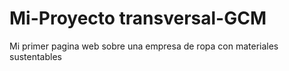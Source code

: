 # Mi-Proyecto transversal-GCM
Mi primer pagina web sobre una empresa de ropa con materiales sustentables
